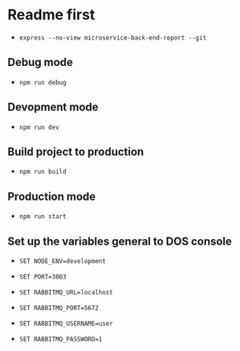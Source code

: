 # Readme first

- `express --no-view microservice-back-end-report --git`

## Debug mode

- `npm run debug`

## Devopment mode

- `npm run dev`

## Build project to production

- `npm run build`

## Production mode

- `npm run start`

## Set up the variables general to DOS console

- `SET NODE_ENV=development`
- `SET PORT=3003`

- `SET RABBITMQ_URL=localhost`
- `SET RABBITMQ_PORT=5672`
- `SET RABBITMQ_USERNAME=user`
- `SET RABBITMQ_PASSWORD=1`

